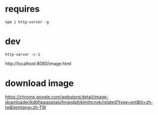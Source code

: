 # requires

    npm i http-server -g

# dev

    http-server -c-1

http://localhost:8080/image.html

# download image

https://chrome.google.com/webstore/detail/image-downloader/kdbfjpagopjjaiofmgodphiklmjhcnok/related?type=ext&hl=zh-tw&itemlang=zh-TW

